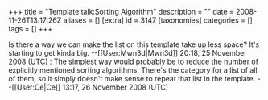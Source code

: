 +++
title = "Template talk:Sorting Algorithm"
description = ""
date = 2008-11-26T13:17:26Z
aliases = []
[extra]
id = 3147
[taxonomies]
categories = []
tags = []
+++

Is there a way we can make the list on this template take up less space? It's starting to get kinda big. --[[User:Mwn3d|Mwn3d]] 20:18, 25 November 2008 (UTC)
: The simplest way would probably be to reduce the number of explicitly mentioned sorting algorithms. There's the category for a list of all of them, so it simply doesn't make sense to repeat that list in the template. --[[User:Ce|Ce]] 13:17, 26 November 2008 (UTC)

